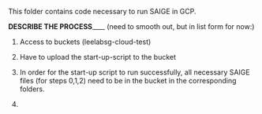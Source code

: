 This folder contains code necessary to run SAIGE in GCP. 

____DESCRIBE THE PROCESS________
(need to smooth out, but in list form for now:) 

1) Access to buckets (leelabsg-cloud-test)
2) Have to upload the start-up-script to the bucket
3) In order for the start-up script to run successfully, all necessary SAIGE files (for steps 0,1,2) need to be in the bucket in the corresponding folders.

4)  
